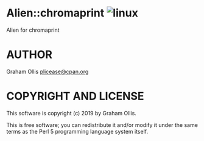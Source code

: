 # Alien::chromaprint ![linux](https://github.com/plicease/Alien-chromaprint/workflows/linux/badge.svg)

Alien for chromaprint

# AUTHOR

Graham Ollis <plicease@cpan.org>

# COPYRIGHT AND LICENSE

This software is copyright (c) 2019 by Graham Ollis.

This is free software; you can redistribute it and/or modify it under
the same terms as the Perl 5 programming language system itself.

